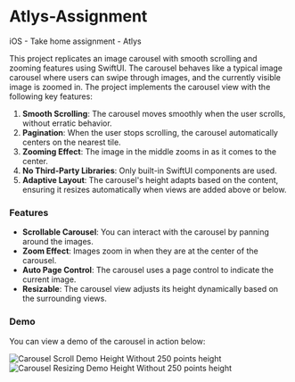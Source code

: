 # Atlys-Assignment
iOS  - Take home assignment - Atlys

This project replicates an image carousel with smooth scrolling and zooming features using SwiftUI. The carousel behaves like a typical image carousel where users can swipe through images, and the currently visible image is zoomed in. The project implements the carousel view with the following key features:

1. **Smooth Scrolling**: The carousel moves smoothly when the user scrolls, without erratic behavior.
2. **Pagination**: When the user stops scrolling, the carousel automatically centers on the nearest tile.
3. **Zooming Effect**: The image in the middle zooms in as it comes to the center.
4. **No Third-Party Libraries**: Only built-in SwiftUI components are used.
5. **Adaptive Layout**: The carousel's height adapts based on the content, ensuring it resizes automatically when views are added above or below.

### Features

- **Scrollable Carousel**: You can interact with the carousel by panning around the images.
- **Zoom Effect**: Images zoom in when they are at the center of the carousel.
- **Auto Page Control**: The carousel uses a page control to indicate the current image.
- **Resizable**: The carousel view adjusts its height dynamically based on the surrounding views.

### Demo

You can view a demo of the carousel in action below:

![Carousel Scroll Demo Height Without 250 points height](https://drive.google.com/file/d/1LGJDjXSSyEutJfcOqB-UQL1-cSVA6lo5/view?usp=sharing)
![Carousel Resizing Demo Height Without 250 points height](https://drive.google.com/file/d/1rUIRJfE7vauHNup9YQv7uLvyD-sFo3LR/view?usp=sharing)

